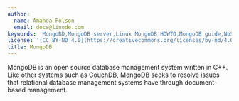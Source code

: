 ```yaml
---
author:
  name: Amanda Folson
  email: docs@linode.com
keywords: 'MongoBD,MongoDB server,Linux MongoDB HOWTO,MongoDB guide,NoSQL'
license: '[CC BY-ND 4.0](https://creativecommons.org/licenses/by-nd/4.0)'
title: MongoDB
---
```


MongoDB is an open source database management system written in C++. Like other systems such as [CouchDB](/docs/databases/couchdb/), MongoDB seeks to resolve issues that relational database management systems have through document-based management.
